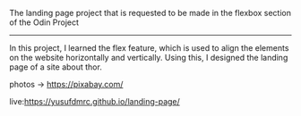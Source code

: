 The landing page project that is requested to be made in the flexbox section of the Odin Project

----------------------------------------------------------------------------------------------------
In this project, I learned the flex feature, which is used to align the elements on the website horizontally and vertically. Using this, I designed the landing page of a site about thor.

photos -> https://pixabay.com/

live:https://yusufdmrc.github.io/landing-page/
